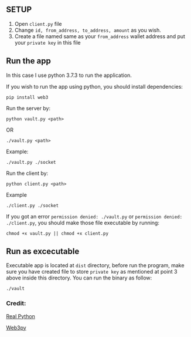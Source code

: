 ## SETUP
1. Open ```client.py``` file
2. Change ```id, from_address, to_address, amount``` as you wish.
3. Create a file named same as your ```from_address``` wallet address and put your ```private key``` in this file

## Run the app
In this case I use python 3.7.3 to run the application.

If you wish to run the app using python, you should install dependencies:
```shell
pip install web3
```

Run the server by:
```shell
python vault.py <path>
```
OR
```shell
./vault.py <path>
```

Example:
```shell
./vault.py ./socket
```

Run the client by:
```shell
python client.py <path>
```

Example
```shell
./client.py ./socket
```

If you got an error ```permission denied: ./vault.py``` or ```permission denied: ./client.py```, you should make those file executable by running:
```shell
chmod +x vault.py || chmod +x client.py
```

## Run as excecutable
Executable app is located at ```dist``` directory, before run the program, make sure you have created file to store ```private key``` as mentioned at point 3 above inside this directory.
You can run the binary as follow:
```shell
./vault
```

### Credit:

[Real Python](https://realpython.com/python-sockets)

[Web3py](https://github.com/ethereum/web3.py)
